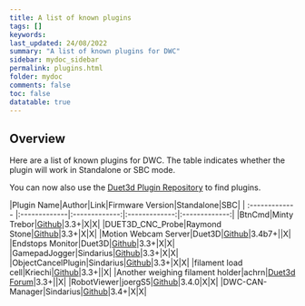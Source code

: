 ```yaml
---
title: A list of known plugins
tags: []
keywords: 
last_updated: 24/08/2022
summary: "A list of known plugins for DWC"
sidebar: mydoc_sidebar
permalink: plugins.html
folder: mydoc
comments: false
toc: false
datatable: true
---
```


## Overview

Here are a list of known plugins for DWC. The table indicates whether the plugin will work in Standalone or SBC mode.  

You can now also use the [Duet3d Plugin Repository](https://plugins.duet3d.com/) to find plugins.

<div class="datatable-begin"></div>

|Plugin Name|Author|Link|Firmware Version|Standalone|SBC|
| :------------- |:-------------|:-------------:|:-------------:|:-------------:|
|BtnCmd|Minty Trebor|[Github](https://github.com/MintyTrebor/BtnCmd/releases)|3.3+|X|X|
|DUET3D_CNC_Probe|Raymond Stone|[Github](https://github.com/raymondjstone/DUET3D_CNC_Probe/releases)|3.3+|X|X|
|Motion Webcam Server|Duet3D|[Github](https://github.com/Duet3D/DSF-Plugins/releases)|3.4b7+||X|
|Endstops Monitor|Duet3D|[Github](https://github.com/Duet3D/DSF-Plugins/releases)|3.3+|X|X|
|GamepadJogger|Sindarius|[Github](https://github.com/Sindarius/DWC_GamepadJogger_Plugin/releases)|3.3+|X|X|
|ObjectCancelPlugin|Sindarius|[Github](https://github.com/Sindarius/ObjectCancelPlugin/releases)|3.3+|X|X|
|filament load cell|Kriechi|[Github](https://github.com/Kriechi/duet-plugin-filament-load-cell)|3.3+||X|
|Another weighing filament holder|achrn|[Duet3d Forum](https://forum.duet3d.com/topic/25419/another-weighing-filament-holder)|3.3+||X|
|RobotViewer|joergS5|[Github](https://github.com/JoergS5/RobotViewer)|3.4.0|X|X|
|DWC-CAN-Manager|Sindarius|[Github](https://github.com/Sindarius/DWC-CAN-Manager/releases)|3.4+|X|X|

<div class="datatable-end"></div>
